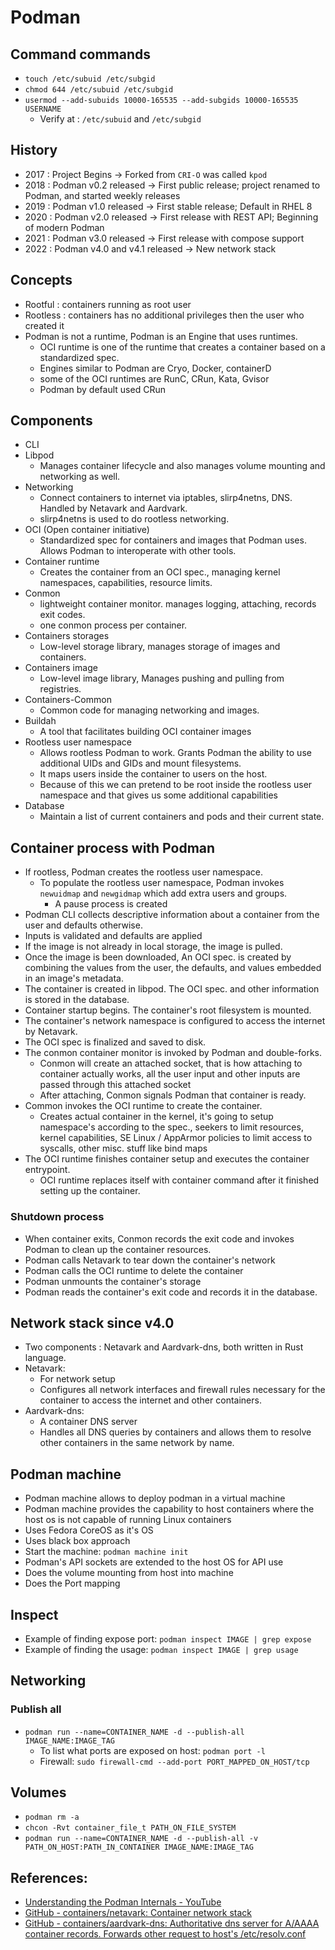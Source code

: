 # Podman


## Command commands

- `touch /etc/subuid /etc/subgid`
- `chmod 644 /etc/subuid /etc/subgid`
- `usermod --add-subuids 10000-165535 --add-subgids 10000-165535 USERNAME`
  - Verify at : `/etc/subuid` and `/etc/subgid`

## History

- 2017 : Project Begins -> Forked from `CRI-O` was called `kpod`
- 2018 : Podman v0.2 released -> First public release; project renamed to Podman, and started weekly releases
- 2019 : Podman v1.0 released -> First stable release; Default in RHEL 8
- 2020 : Podman v2.0 released -> First release with REST API; Beginning of modern Podman
- 2021 : Podman v3.0 released -> First release with compose support
- 2022 : Podman v4.0 and v4.1 released -> New network stack


## Concepts

- Rootful : containers running as root user
- Rootless : containers has no additional privileges then the user who created it
- Podman is not a runtime, Podman is an Engine that uses runtimes.
  - OCI runtime is one of the runtime that creates a container based on a standardized spec.
  - Engines similar to Podman are Cryo, Docker, containerD
  - some of the OCI runtimes are RunC, CRun, Kata, Gvisor
  - Podman by default used CRun

## Components

- CLI
- Libpod
  - Manages container lifecycle and also manages volume mounting and networking as well.
- Networking
  - Connect containers to internet via iptables, slirp4netns, DNS. Handled by Netavark and Aardvark.
  - slirp4netns is used to do rootless networking.
- OCI (Open container initiative)
  - Standardized spec for containers and images that Podman uses. Allows Podman to interoperate with other tools.
- Container runtime
  - Creates the container from an OCI spec., managing kernel namespaces, capabilities, resource limits. 
- Conmon
  - lightweight container monitor. manages logging, attaching, records exit codes.
  - one conmon process per container.
- Containers storages
  - Low-level storage library, manages storage of images and containers.
- Containers image
  - Low-level image library, Manages pushing and pulling from registries. 
- Containers-Common
  - Common code for managing networking and images.
- Buildah
  - A tool that facilitates building OCI container images
- Rootless user namespace
  - Allows rootless Podman to work. Grants Podman the ability to use additional UIDs and GIDs and mount filesystems.
  - It maps users inside the container to users on the host.
  - Because of this we can pretend to be root inside the rootless user namespace and that gives us some additional capabilities
- Database
  - Maintain a list of current containers and pods and their current state.

## Container process with Podman

- If rootless, Podman creates the rootless user namespace.
  - To populate the rootless user namespace, Podman invokes `newuidmap` and `newgidmap` which add extra users and groups.
    - A pause process is created
- Podman CLI collects descriptive information about a container from the user and defaults otherwise.
- Inputs is validated and defaults are applied
- If the image is not already in local storage, the image is pulled.
- Once the image is been downloaded, An OCI spec. is created by combining the values from the user, the defaults, and values embedded in an image's metadata.
- The container is created in libpod. The OCI spec. and other information is stored in the database.
- Container startup begins. The container's root filesystem is mounted.
- The container's network namespace is configured to access the internet by Netavark.
- The OCI spec is finalized and saved to disk.
- The conmon container monitor is invoked by Podman and double-forks.
  - Conmon will create an attached socket, that is how attaching to container actually works, all the user input and other inputs are passed through this attached socket
  - After attaching, Conmon signals Podman that container is ready.
- Common invokes the OCI runtime to create the container.
  - Creates actual container in the kernel, it's going to setup namespace's according to the spec., seekers to limit resources, kernel capabilities, SE Linux / AppArmor policies to limit access to syscalls, other misc. stuff like bind maps
- The OCI runtime finishes container setup and executes the container entrypoint.
  - OCI runtime replaces itself with container command after it finished setting up the container.

### Shutdown process
- When container exits, Conmon records the exit code and invokes Podman to clean up the container resources.
- Podman calls Netavark to tear down the container's network
- Podman calls the OCI runtime to delete the container
- Podman unmounts the container's storage
- Podman reads the container's exit code and records it in the database.

## Network stack since v4.0

- Two components : Netavark and Aardvark-dns, both written in Rust language.
- Netavark:
  - For network setup
  - Configures all network interfaces and firewall rules necessary for the container to access the internet and other containers.
- Aardvark-dns:
  - A container DNS server
  - Handles all DNS queries by containers and allows them to resolve other containers in the same network by name.

## Podman machine

- Podman machine allows to deploy podman in a virtual machine
- Podman machine provides the capability to host containers where the host os is not capable of running Linux containers
- Uses Fedora CoreOS as it's OS
- Uses black box approach
- Start the machine: `podman machine init`
- Podman's API sockets are extended to the host OS for API use
- Does the volume mounting from host into machine
- Does the Port mapping


## Inspect

- Example of finding expose port: `podman inspect IMAGE | grep expose`
- Example of finding the usage: `podman inspect IMAGE | grep usage`

## Networking

### Publish all

- `podman run --name=CONTAINER_NAME -d --publish-all IMAGE_NAME:IMAGE_TAG`
  - To list what ports are exposed on host: `podman port -l`
  - Firewall: `sudo firewall-cmd --add-port PORT_MAPPED_ON_HOST/tcp`

## Volumes

- `podman rm -a`
- `chcon -Rvt container_file_t PATH_ON_FILE_SYSTEM`
- `podman run --name=CONTAINER_NAME -d --publish-all -v PATH_ON_HOST:PATH_IN_CONTAINER IMAGE_NAME:IMAGE_TAG`


## References:
- [Understanding the Podman Internals - YouTube](https://www.youtube.com/watch?v=kJnxeinEWyA)
- [GitHub - containers/netavark: Container network stack](https://github.com/containers/netavark)
- [GitHub - containers/aardvark-dns: Authoritative dns server for A/AAAA container records. Forwards other request to host's /etc/resolv.conf](https://github.com/containers/aardvark-dns)